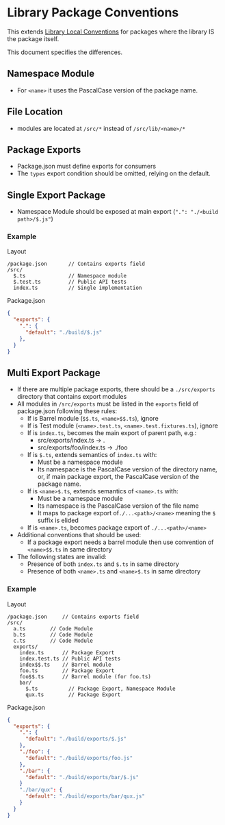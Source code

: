 # Library Package Conventions

This extends [Library Local Conventions](./library-local.md) for packages where the library IS the package itself.

This document specifies the differences.

## Namespace Module

- For `<name>` it uses the PascalCase version of the package name.

## File Location

- modules are located at `/src/*` instead of `/src/lib/<name>/*`

## Package Exports

- Package.json must define exports for consumers
- The `types` export condition should be omitted, relying on the default.

## Single Export Package

- Namespace Module should be exposed at main export (`".": "./<build path>/$.js"`)

### Example

Layout

```
/package.json       // Contains exports field
/src/
  $.ts              // Namespace module
  $.test.ts         // Public API tests
  index.ts          // Single implementation
```

Package.json

```json
{
  "exports": {
    ".": {
      "default": "./build/$.js"
    },
  }
}
```

## Multi Export Package

- If there are multiple package exports, there should be a `./src/exports` directory that contains export modules
- All modules in `/src/exports` must be listed in the `exports` field of package.json following these rules:
  - If is Barrel module (`$$.ts`, `<name>$$.ts`), ignore
  - If is Test module (`<name>.test.ts`, `<name>.test.fixtures.ts`), ignore
  - If is `index.ts`, becomes the main export of parent path, e.g.:
    - src/exports/index.ts -> .
    - src/exports/foo/index.ts -> ./foo
  - If is `$.ts`, extends semantics of `index.ts` with:
      - Must be a namespace module
      - Its namespace is the PascalCase version of the directory name, or, if main package export, the PascalCase version of the package name.
  - If is `<name>$.ts`, extends semantics of `<name>.ts` with:
    - Must be a namespace module
    - Its namespace is the PascalCase version of the file name
    - It maps to package export of`./...<path>/<name>` meaning the `$` suffix is elided
  - If is `<name>.ts`, becomes package export of `./...<path>/<name>`
- Additional conventions that should be used:
  - If a package export needs a barrel module then use convention of `<name>$$.ts` in same directory
- The following states are invalid:
  - Presence of both `index.ts` and `$.ts` in same directory
  - Presence of both `<name>.ts` and `<name>$.ts` in same directory

### Example

Layout

```
/package.json     // Contains exports field
/src/
  a.ts        // Code Module
  b.ts        // Code Module
  c.ts        // Code Module
  exports/
    index.ts      // Package Export
    index.test.ts // Public API tests
    index$$.ts    // Barrel module
    foo.ts        // Package Export
    foo$$.ts      // Barrel module (for foo.ts)
    bar/
      $.ts          // Package Export, Namespace Module
      qux.ts        // Package Export
```

Package.json

```json
{
  "exports": {
    ".": {
      "default": "./build/exports/$.js"
    },
    "./foo": {
      "default": "./build/exports/foo.js"
    },
    "./bar": {
      "default": "./build/exports/bar/$.js"
    }
    "./bar/qux": {
      "default": "./build/exports/bar/qux.js"
    }
  }
}
```
